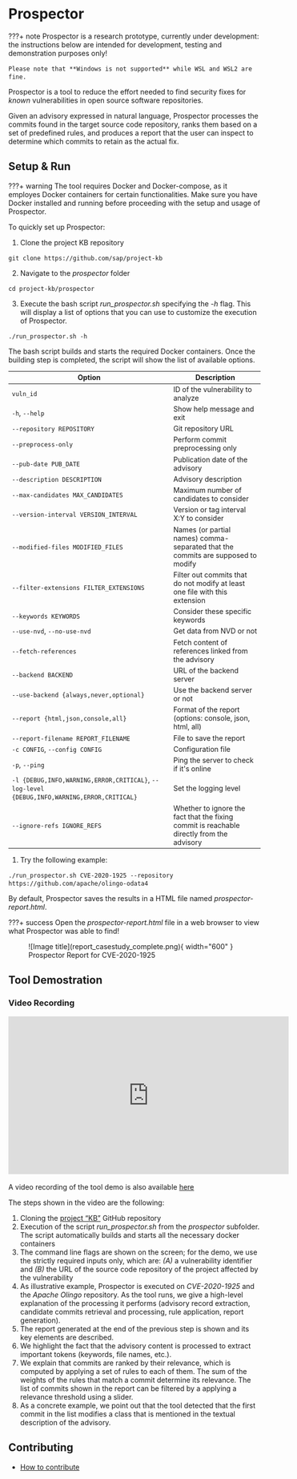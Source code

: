 # Prospector

???+ note
    Prospector is a research prototype,
    currently under development: the instructions below are intended for development, testing and demonstration purposes only!

    Please note that **Windows is not supported** while WSL and WSL2 are fine.

Prospector is a tool to reduce the effort needed to find security fixes for
*known* vulnerabilities in open source software repositories.

Given an advisory expressed in natural language, Prospector processes the commits found in the target source code repository, ranks them based on a set of predefined rules, and produces a report that the user can inspect to determine which commits to retain as the actual fix.

## Setup & Run

???+ warning
    The tool requires Docker and Docker-compose, as it employes Docker containers for certain functionalities. Make sure you have Docker installed and running before proceeding with the setup and usage of Prospector.

To quickly set up Prospector:

1. Clone the project KB repository
```
git clone https://github.com/sap/project-kb
```
2. Navigate to the *prospector* folder
```
cd project-kb/prospector
```

3. Execute the bash script *run_prospector.sh* specifying the *-h* flag. This will display a list of options that you can use to customize the execution of Prospector.
```
./run_prospector.sh -h
```
The bash script builds and starts the required Docker containers. Once the building step is completed, the script will show the list of available options.


| Option                                                                                      | Description                                                                               |
| ------------------------------------------------------------------------------------------- | ----------------------------------------------------------------------------------------- |
| `vuln_id`                                                                                   | ID of the vulnerability to analyze                                                        |
| `-h`, `--help`                                                                              | Show help message and exit                                                                |
| `--repository REPOSITORY`                                                                   | Git repository URL                                                                        |
| `--preprocess-only`                                                                         | Perform commit preprocessing only                                                         |
| `--pub-date PUB_DATE`                                                                       | Publication date of the advisory                                                          |
| `--description DESCRIPTION`                                                                 | Advisory description                                                                      |
| `--max-candidates MAX_CANDIDATES`                                                           | Maximum number of candidates to consider                                                  |
| `--version-interval VERSION_INTERVAL`                                                       | Version or tag interval X:Y to consider                                                   |
| `--modified-files MODIFIED_FILES`                                                           | Names (or partial names) comma-separated that the commits are supposed to modify          |
| `--filter-extensions FILTER_EXTENSIONS`                                                     | Filter out commits that do not modify at least one file with this extension               |
| `--keywords KEYWORDS`                                                                       | Consider these specific keywords                                                          |
| `--use-nvd`, `--no-use-nvd`                                                                 | Get data from NVD or not                                                                  |
| `--fetch-references`                                                                        | Fetch content of references linked from the advisory                                      |
| `--backend BACKEND`                                                                         | URL of the backend server                                                                 |
| `--use-backend {always,never,optional}`                                                     | Use the backend server or not                                                             |
| `--report {html,json,console,all}`                                                          | Format of the report (options: console, json, html, all)                                  |
| `--report-filename REPORT_FILENAME`                                                         | File to save the report                                                                   |
| `-c CONFIG`, `--config CONFIG`                                                              | Configuration file                                                                        |
| `-p`, `--ping`                                                                              | Ping the server to check if it's online                                                   |
| `-l {DEBUG,INFO,WARNING,ERROR,CRITICAL}`, `--log-level {DEBUG,INFO,WARNING,ERROR,CRITICAL}` | Set the logging level                                                                     |
| `--ignore-refs IGNORE_REFS`                                                                 | Whether to ignore the fact that the fixing commit is reachable directly from the advisory |



1. Try the following example:
```
./run_prospector.sh CVE-2020-1925 --repository https://github.com/apache/olingo-odata4
```

By default, Prospector saves the results in a HTML file named *prospector-report.html*.

???+ success
    Open the *prospector-report.html* file in a web browser to view what Prospector was able to find!

<figure markdown>
  ![Image title](report_casestudy_complete.png){ width="600" }
  <figcaption>Prospector Report for CVE-2020-1925</figcaption>
</figure>

## Tool Demostration

### Video Recording
<iframe width="560" height="315" src="https://www.youtube.com/embed/ZYAJb6lixCA" title="YouTube video player" frameborder="0" allow="accelerometer; autoplay; clipboard-write; encrypted-media; gyroscope; picture-in-picture; web-share" allowfullscreen></iframe>

A video recording of the tool demo is also available [here](https://zenodo.org/record/7974442)

The steps shown in the video are the following:

1. Cloning the [project “KB”](https://github.com/SAP/project-kb) GitHub repository
2.  Execution of the script *run_prospector.sh* from the *prospector* subfolder. The script automatically builds and starts all the necessary docker containers
3.  The command line flags are shown on the screen; for the demo, we use the strictly
required inputs only, which are: *(A)* a vulnerability identifier and *(B)* the URL of the source code
repository of the project affected by the vulnerability
1. As illustrative example, Prospector is executed on *CVE-2020-1925* and the *Apache Olingo*
repository. As the tool runs, we give a high-level explanation of the processing it performs
(advisory record extraction, candidate commits retrieval and processing, rule application, report
generation).
1. The report generated at the end of the previous step is shown and its key elements are
described.
1. We highlight the fact that the advisory content is processed to extract important tokens
(keywords, file names, etc.).
1. We explain that commits are ranked by their relevance, which is computed by applying a
set of rules to each of them. The sum of the weights of the rules that match a commit determine
its relevance. The list of commits shown in the report can be filtered by a applying a relevance
threshold using a slider.
1. As a concrete example, we point out that the tool detected that the first commit in the list
modifies a class that is mentioned in the textual description of the advisory.

## Contributing
* [How to contribute](contributing.md)
